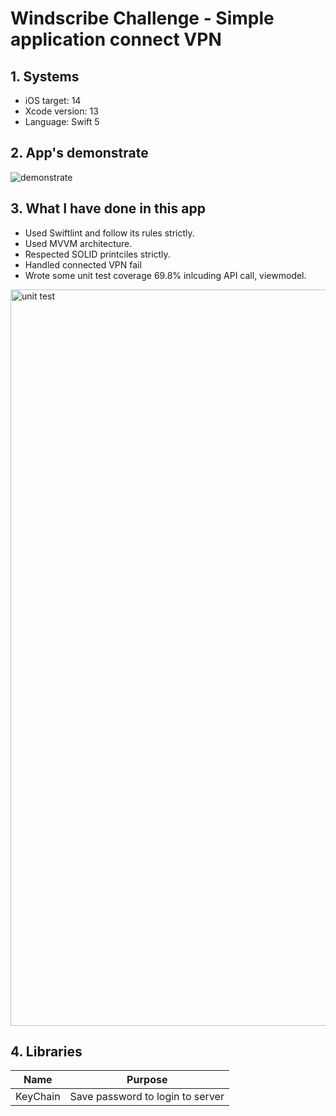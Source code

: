 # Windscribe Challenge - Simple application connect VPN

## 1. Systems
- iOS target: 14
- Xcode version: 13
- Language: Swift 5

## 2. App's demonstrate
![demonstrate](https://user-images.githubusercontent.com/81760710/134883252-c03d763b-92b8-46db-b9d3-bc990f73f06d.gif)

## 3. What I have done in this app

* Used Swiftlint and follow its rules strictly.
* Used MVVM architecture.
* Respected SOLID printciles strictly.
* Handled connected VPN fail
* Wrote some unit test coverage 69.8% inlcuding API call, viewmodel.
<img width="1178" alt="unit test" src="https://user-images.githubusercontent.com/81760710/134887136-04b96cf5-6066-48e7-b1b7-5389e516955f.png">

## 4. Libraries
| Name | Purpose |
| ------------- |-------------|
| KeyChain | Save password to login to server |
